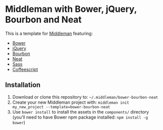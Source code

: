 # Middleman with Bower, jQuery, Bourbon and Neat

This is a template for [Middleman](http://middlemanapp.com) featuring:

* [Bower](http://bower.io/ "BOWER: A package manager for the web")
* [jQuery](http://en.wikipedia.org/wiki/Query "Query - Wikipedia, the free encyclopedia")
* [Bourbon](http://bourbon.io "Bourbon - A Sass Mixin Library")
* [Neat](http://neat.bourbon.io "Bourbon Neat")
* [Sass](http://sass-lang.com "Sass: Syntactically Awesome Style Sheets")
* [Coffeescript](http://coffeescript.org/ "CoffeeScript")

## Installation

1. Download or clone this repository to: `~/.middleman/bower-bourbon-neat`
2. Create your new Middleman project with: `middleman init my_new_project --template=bower-bourbon-neat`
3. Use `bower install` to install the assets in the `components/` directory (you'll need to have Bower npm package installed: `npm install -g bower`)